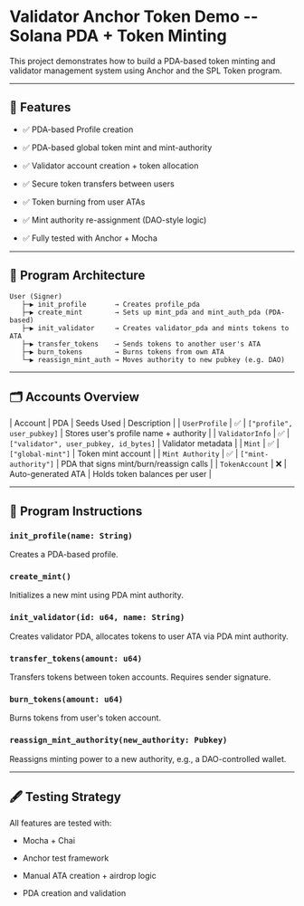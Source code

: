 Validator Anchor Token Demo -- Solana PDA + Token Minting
========================================================

This project demonstrates how to build a PDA-based token minting and validator management system using Anchor and the SPL Token program.

* * * * *

📌 **Features**
---------------

-   ✅ PDA-based Profile creation

-   ✅ PDA-based global token mint and mint-authority

-   ✅ Validator account creation + token allocation

-   ✅ Secure token transfers between users

-   ✅ Token burning from user ATAs

-   ✅ Mint authority re-assignment (DAO-style logic)

-   ✅ Fully tested with Anchor + Mocha

* * * * *

🯡 **Program Architecture**
---------------------------

```
User (Signer)
   ├─▶ init_profile       → Creates profile_pda
   ├─▶ create_mint        → Sets up mint_pda and mint_auth_pda (PDA-based)
   ├─▶ init_validator     → Creates validator_pda and mints tokens to ATA
   ├─▶ transfer_tokens    → Sends tokens to another user's ATA
   ├─▶ burn_tokens        → Burns tokens from own ATA
   └─▶ reassign_mint_auth → Moves authority to new pubkey (e.g. DAO)
```

* * * * *

🗂 **Accounts Overview**
------------------------

| Account | PDA | Seeds Used | Description |
| `UserProfile` | ✅ | `["profile", user_pubkey]` | Stores user's profile name + authority |
| `ValidatorInfo` | ✅ | `["validator", user_pubkey, id_bytes]` | Validator metadata |
| `Mint` | ✅ | `["global-mint"]` | Token mint account |
| `Mint Authority` | ✅ | `["mint-authority"]` | PDA that signs mint/burn/reassign calls |
| `TokenAccount` | ❌ | Auto-generated ATA | Holds token balances per user |

* * * * *

📓 **Program Instructions**
---------------------------

### `init_profile(name: String)`

Creates a PDA-based profile.

### `create_mint()`

Initializes a new mint using PDA mint authority.

### `init_validator(id: u64, name: String)`

Creates validator PDA, allocates tokens to user ATA via PDA mint authority.

### `transfer_tokens(amount: u64)`

Transfers tokens between token accounts. Requires sender signature.

### `burn_tokens(amount: u64)`

Burns tokens from user's token account.

### `reassign_mint_authority(new_authority: Pubkey)`

Reassigns minting power to a new authority, e.g., a DAO-controlled wallet.

* * * * *

🖋️ **Testing Strategy**
------------------------

All features are tested with:

-   Mocha + Chai

-   Anchor test framework

-   Manual ATA creation + airdrop logic

-   PDA creation and validation

